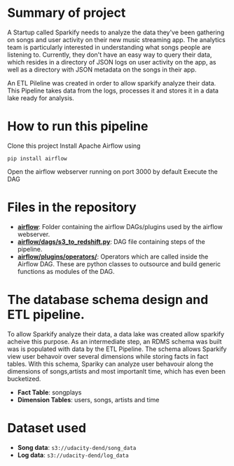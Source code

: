 # Summary of project

A Startup called Sparkify needs to analyze the data they've been gathering on songs and user activity on their new music streaming app. The analytics team is particularly interested in understanding what songs people are listening to. Currently, they don't have an easy way to query their data, which resides in a directory of JSON logs on user activity on the app, as well as a directory with JSON metadata on the songs in their app.

An ETL Pileline was created in order to allow sparkify analyze their data. This Pipeline takes data from the logs, processes it and stores it in a data lake ready for analysis.

# How to run this pipeline
Clone this project
Install Apache Airflow using

 ```pip install airflow```

Open the airflow webserver running on port 3000 by default
Execute the DAG

# Files in the repository

* **[airflow](airflow)**:  Folder containing the airflow DAGs/plugins used by the airflow webserver.
* **[airflow/dags/s3_to_redshift.py](airflow/dags/s3_to_redshift.py)**: DAG file containing steps of the pipeline.
* **[airflow/plugins/operators/](airflow/plugins/operators)**: Operators which are called inside the Airflow DAG. These are python classes to outsource and build generic functions as modules of the DAG.


# The database schema design and ETL pipeline.

To allow Sparkify analyze their data, a data lake was created allow sparkify acheive this purpose. As an intermediate step, an RDMS schema was built was is populated with data by the ETL Pipeline. The schema allows Sparkify view user behavoir over several dimensions while storing facts in fact tables. With this schema, Spariky can analyze user behavouir along the dimensions of songs,artists and most importanlt time, which has even been bucketized.

* **Fact Table**: songplays
* **Dimension Tables**: users, songs, artists and time

# Dataset used


* **Song data**: ```s3://udacity-dend/song_data```
* **Log data**: ```s3://udacity-dend/log_data```
